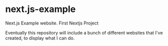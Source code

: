 # next.js-example
Next.js Example website. First Nextjs Project

Eventually this repository will include a bunch of different websites that I've created, to display what I can do.
